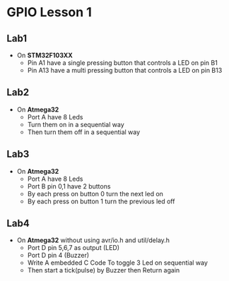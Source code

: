 # GPIO Lesson 1


## Lab1
- On **STM32F103XX** 
    + Pin A1 have a single pressing button that controls a LED on pin B1 
    + Pin A13 have a multi pressing button that controls a LED on pin B13


## Lab2
- On **Atmega32**
    + Port A have 8 Leds
    + Turn them on in a sequential way  
    + Then turn them off in a sequential way


## Lab3
- On **Atmega32**
    + Port A have 8 Leds
    + Port B pin 0,1 have 2 buttons
    + By each press on button 0 turn the next led on 
    + By each press on button 1 turn the previous led off


## Lab4
- On **Atmega32** without using avr/io.h and util/delay.h
    + Port D pin 5,6,7 as output (LED)
    + Port D pin 4 (Buzzer) 
    + Write A embedded C Code To toggle 3 Led on sequential way
    + Then start a tick(pulse) by Buzzer then Return again

